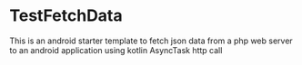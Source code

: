 # TestFetchData
This is an android starter template to fetch json data from a php web server to an android application using kotlin AsyncTask http call
